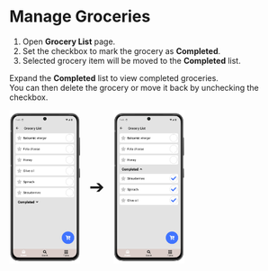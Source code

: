 
# Manage Groceries

1. Open **Grocery List** page.
2. Set the checkbox to mark the grocery as **Completed**.
3. Selected grocery item will be moved to the **Completed** list.

Expand the **Completed** list to view completed groceries.  
You can then delete the grocery or move it back by unchecking the checkbox.

<div style="display: flex; gap: 16px; align-items: center;">
  <img src="img/grocery_list_1.webp" style="width:25%; vertical-align: middle;">
  <span style="font-size: 2rem; vertical-align: middle;">➔</span>
  <img src="img/grocery_list_21.webp" style="width:25%; vertical-align: middle;">
</div>
